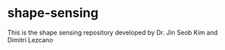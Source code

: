 # shape-sensing
This is the shape sensing repository developed by Dr. Jin Seob Kim and Dimitri Lezcano
